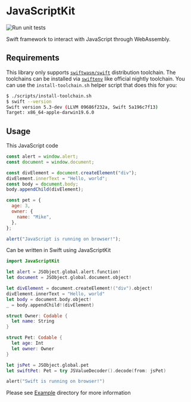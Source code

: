 # JavaScriptKit

![Run unit tests](https://github.com/swiftwasm/JavaScriptKit/workflows/Run%20unit%20tests/badge.svg?branch=main)

Swift framework to interact with JavaScript through WebAssembly.

## Requirements

This library only supports [`swiftwasm/swift`](https://github.com/swiftwasm/swift) distribution toolchain. The toolchains can be installed via [`swiftenv`](https://github.com/kylef/swiftenv) like official nightly toolchain. You can use the `install-toolchain.sh` helper script that does this for you:

```sh
$ ./scripts/install-toolchain.sh
$ swift --version
Swift version 5.3-dev (LLVM 09686f232a, Swift 5a196c7f13)
Target: x86_64-apple-darwin19.6.0
```

## Usage

This JavaScript code

```javascript
const alert = window.alert;
const document = window.document;

const divElement = document.createElement("div");
divElement.innerText = "Hello, world";
const body = document.body;
body.appendChild(divElement);

const pet = {
  age: 3,
  owner: {
    name: "Mike",
  },
};

alert("JavaScript is running on browser!");
```

Can be written in Swift using JavaScriptKit

```swift
import JavaScriptKit

let alert = JSObject.global.alert.function!
let document = JSObject.global.document.object!

let divElement = document.createElement!("div").object!
divElement.innerText = "Hello, world"
let body = document.body.object!
_ = body.appendChild!(divElement)

struct Owner: Codable {
  let name: String
}

struct Pet: Codable {
  let age: Int
  let owner: Owner
}

let jsPet = JSObject.global.pet
let swiftPet: Pet = try JSValueDecoder().decode(from: jsPet)

alert("Swift is running on browser!")
```

Please see [Example](https://github.com/swiftwasm/JavaScriptKit/tree/main/Example) directory for more information
